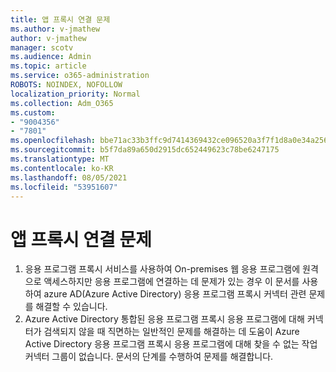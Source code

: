 ```yaml
---
title: 앱 프록시 연결 문제
ms.author: v-jmathew
author: v-jmathew
manager: scotv
ms.audience: Admin
ms.topic: article
ms.service: o365-administration
ROBOTS: NOINDEX, NOFOLLOW
localization_priority: Normal
ms.collection: Adm_O365
ms.custom:
- "9004356"
- "7801"
ms.openlocfilehash: bbe71ac33b3ffc9d7414369432ce096520a3f7f1d8a0e34a256df2db7765d583
ms.sourcegitcommit: b5f7da89a650d2915dc652449623c78be6247175
ms.translationtype: MT
ms.contentlocale: ko-KR
ms.lasthandoff: 08/05/2021
ms.locfileid: "53951607"
---
```

# <a name="app-proxy-connection-issue"></a>앱 프록시 연결 문제

1. 응용 프로그램 프록시 서비스를 사용하여 On-premises 웹 응용 프로그램에 원격으로 액세스하지만 응용 프로그램에 [](https://docs.microsoft.com/azure/active-directory/manage-apps/application-proxy-debug-connectors) 연결하는 데 문제가 있는 경우 이 문서를 사용하여 azure AD(Azure Active Directory) 응용 프로그램 프록시 커넥터 관련 문제를 해결할 수 있습니다.
2. Azure Active Directory 통합된 응용 프로그램 프록시 응용 프로그램에 대해 커넥터가 검색되지 않을 때 직면하는 일반적인 문제를 해결하는 데 [](https://docs.microsoft.com/azure/active-directory/application-proxy-connectivity-no-working-connector) 도움이 Azure Active Directory 응용 프로그램 프록시 응용 프로그램에 대해 찾을 수 없는 작업 커넥터 그룹이 없습니다. 문서의 단계를 수행하여 문제를 해결합니다.
